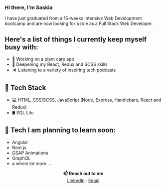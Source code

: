 ### Hi there, I'm Saskia

I have just graduated from a 15-weeks intensive Web Development bootcamp and are now looking for a role as a Full Stack Web Developer.

## Here's a list of things I currently keep myself busy with:

* 💼  Working on a plant care app
* 🌱  Deepening my React, Redux and SCSS skills
* 🔈  Listening to a variety of inspiring tech podcasts

## 💪 Tech Stack

* 💻  HTML, CSS/SCSS, JavaScript (Node, Express, Handlebars, React and Redux)
* 🛢️  SQL Lite

## 🔮 Tech I am planning to learn soon:
* Angular
* Next.js
* GSAP Animations
* GraphQL
* a whole lot more ...

<p align=center>
<b>📫 Reach out to me</b> <br>
<a href="https://www.linkedin.com/in/saskia-leinberger/">LinkedIn</a> · <a href="mailto:saskia.leinberger@gmail.com">Email</a>
</p>
